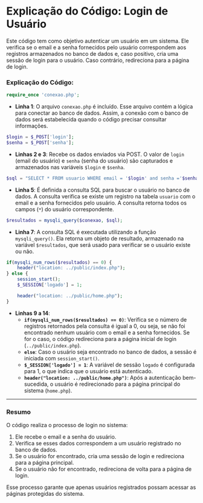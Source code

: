 # Explicação do Código: Login de Usuário

Este código tem como objetivo autenticar um usuário em um sistema. Ele verifica se o email e a senha fornecidos pelo usuário correspondem aos registros armazenados no banco de dados e, caso positivo, cria uma sessão de login para o usuário. Caso contrário, redireciona para a página de login.

### Explicação do Código:

```php
require_once 'conexao.php';
```
- **Linha 1**: O arquivo `conexao.php` é incluído. Esse arquivo contém a lógica para conectar ao banco de dados. Assim, a conexão com o banco de dados será estabelecida quando o código precisar consultar informações.

```php
$login = $_POST['login'];
$senha = $_POST['senha'];
```
- **Linhas 2 e 3**: Recebe os dados enviados via POST. O valor de `login` (email do usuário) e `senha` (senha do usuário) são capturados e armazenados nas variáveis `$login` e `$senha`.

```php
$sql = "SELECT * FROM usuario WHERE email = '$login' and senha ='$senha'";
```
- **Linha 5**: É definida a consulta SQL para buscar o usuário no banco de dados. A consulta verifica se existe um registro na tabela `usuario` com o email e a senha fornecidos pelo usuário. A consulta retorna todos os campos (`*`) do usuário correspondente.

```php
$resultados = mysqli_query($conexao, $sql);
```
- **Linha 7**: A consulta SQL é executada utilizando a função `mysqli_query()`. Ela retorna um objeto de resultado, armazenado na variável `$resultados`, que será usado para verificar se o usuário existe ou não.

```php
if(mysqli_num_rows($resultados) == 0) {
    header("location: ../public/index.php");
} else {
    session_start();
    $_SESSION['logado'] = 1;

    header("location: ../public/home.php");
}
```
- **Linhas 9 a 14**:
  - **`if(mysqli_num_rows($resultados) == 0)`**: Verifica se o número de registros retornados pela consulta é igual a 0, ou seja, se não foi encontrado nenhum usuário com o email e a senha fornecidos. Se for o caso, o código redireciona para a página inicial de login (`../public/index.php`).
  - **`else`**: Caso o usuário seja encontrado no banco de dados, a sessão é iniciada com `session_start()`. 
  - **`$_SESSION['logado'] = 1`**: A variável de sessão `logado` é configurada para 1, o que indica que o usuário está autenticado.
  - **`header("location: ../public/home.php")`**: Após a autenticação bem-sucedida, o usuário é redirecionado para a página principal do sistema (`home.php`).

---

### Resumo

O código realiza o processo de login no sistema:
1. Ele recebe o email e a senha do usuário.
2. Verifica se esses dados correspondem a um usuário registrado no banco de dados.
3. Se o usuário for encontrado, cria uma sessão de login e redireciona para a página principal.
4. Se o usuário não for encontrado, redireciona de volta para a página de login.

Esse processo garante que apenas usuários registrados possam acessar as páginas protegidas do sistema.